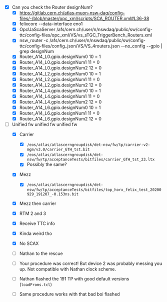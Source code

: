 - [x] Can you check the Router designNum?
  - [x] https://gitlab.cern.ch/atlas-muon-nsw-daq/config-files/-/blob/master/opc_xml/scripts/SCA_ROUTER.xml#L36-38
  - [x] felixcore --data-interface eno1
  - [x] OpcUaScaServer /afs/cern.ch/user/n/nswdaq/public/sw/config-ttc/config-files/opc_xml/VS/vs_sTGC_TriggerBench_Routers.xml
  - [x] nsw_router -c /afs/cern.ch/user/n/nswdaq/public/sw/config-ttc/config-files/config_json/VS/VS_4routers.json --no_config --gpio | grep designNum
  - [x] Router_A14_L0.gpio.designNum0 10         = 1
  - [x] Router_A14_L0.gpio.designNum1 11         = 0
  - [x] Router_A14_L0.gpio.designNum2 12         = 0
  - [x] Router_A14_L2.gpio.designNum0 10         = 1
  - [x] Router_A14_L2.gpio.designNum1 11         = 0
  - [x] Router_A14_L2.gpio.designNum2 12         = 0
  - [x] Router_A14_L4.gpio.designNum0 10         = 1
  - [x] Router_A14_L4.gpio.designNum1 11         = 0
  - [x] Router_A14_L4.gpio.designNum2 12         = 0
  - [x] Router_A14_L6.gpio.designNum0 10         = 1
  - [x] Router_A14_L6.gpio.designNum1 11         = 0
  - [x] Router_A14_L6.gpio.designNum2 12         = 0
- [ ] Unified fw unified fw unified fw
  - [x] Carrier
    - [x] `/eos/atlas/atlascerngroupdisk/det-nsw/fw/tp/carrier-v2-mgm/v3.0/carrier_GTH_tst.bit`
    - [x] `/eos/atlas/atlascerngroupdisk/det-nsw/fw/tp/acceptanceTests/bitfiles/carrier_GTH_tst_23.ltx`
    - [x] Possibly the same?
  - [x] Mezz
    - [x] `/eos/atlas/atlascerngroupdisk/det-nsw/fw/tp/acceptanceTests/bitfiles/top_horx_felix_test_20200929_191207_-0.153ns.bit`
  - [x] Mezz then carrier
  - [x] RTM 2 and 3
  - [x] Receive TTC info
  - [x] Kinda weird tho
  - [x] No SCAX
  - [ ] Nathan to the rescue
  - [ ] Your procedure was correct! But device 2 was probably messing you up. Not compatible with Nathan clock scheme.
  - [ ] Nathan flashed the 191 TP with good default versions (`loadProms.tcl`)
  - [ ] Same procedure works with that bad boi flashed
  
